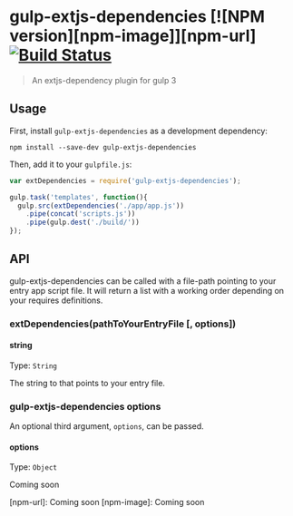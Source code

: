 # gulp-extjs-dependencies [![NPM version][npm-image]][npm-url] [![Build Status][travis-image]][travis-url]
> An extjs-dependency plugin for gulp 3

## Usage

First, install `gulp-extjs-dependencies` as a development dependency:

```shell
npm install --save-dev gulp-extjs-dependencies
```

Then, add it to your `gulpfile.js`:

```javascript
var extDependencies = require('gulp-extjs-dependencies');

gulp.task('templates', function(){
  gulp.src(extDependencies('./app/app.js'))
    .pipe(concat('scripts.js'))
    .pipe(gulp.dest('./build/'))
});
```


## API

gulp-extjs-dependencies can be called with a file-path pointing to your entry app script file. It will return a list
with a working order depending on your requires definitions.

### extDependencies(pathToYourEntryFile [, options])

#### string
Type: `String`

The string to that points to your entry file.

### gulp-extjs-dependencies options

An optional third argument, `options`, can be passed.

#### options
Type: `Object`

Coming soon

[travis-url]: https://travis-ci.org/sebastian2015/gulp-extjs-dependencies
[travis-image]: https://travis-ci.org/sebastian2015/gulp-extjs-dependencies.svg?branch=master
[npm-url]: Coming soon
[npm-image]: Coming soon
